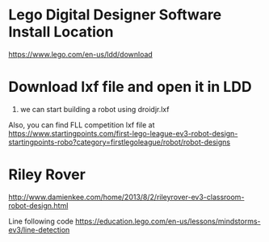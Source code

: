 # Lego Digital Designer Software Install Location
https://www.lego.com/en-us/ldd/download


# Download lxf file and open it in LDD
1. we can start building a robot using droidjr.lxf

Also, you can find FLL competition lxf file at 
https://www.startingpoints.com/first-lego-league-ev3-robot-design-startingpoints-robo?category=firstlegoleague/robot/robot-designs

# Riley Rover
http://www.damienkee.com/home/2013/8/2/rileyrover-ev3-classroom-robot-design.html

Line following code
https://education.lego.com/en-us/lessons/mindstorms-ev3/line-detection
